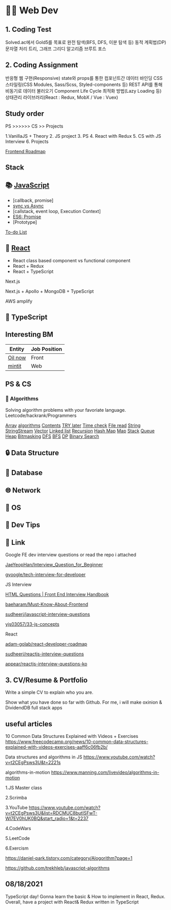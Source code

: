 # 👨‍💻 Web Dev

## 1. Coding Test

Solved.ac에서 Gold5를 목표로
완전 탐색(BFS, DFS, 이분 탐색 등)
동적 계획법(DP)
문자열 처리
트리, 그래프
그리디 알고리즘
브루트 포스

## 2. Coding Assignment

반응형 웹 구현(Responsive)
state와 props를 통한 컴포넌트간 데이터 바인딩
CSS 스타일링(CSS Modules, Sass/Scss, Styled-components 등)
REST API를 통해 비동기로 데이터 불러오기
Component Life Cycle
최적화 방법(Lazy Loading 등)
상태관리 라이브러리(React : Redux, MobX / Vue : Vuex)

## Study order

PS >>>>>> CS >> Projects

1.VanillaJS + Theory
2. JS project
3. PS
4. React with Redux
5. CS with JS Interview
6. Projects

[Frontend Roadmap](https://roadmap.sh/frontend)

## Stack

## 📚 [JavaScript](https://github.com/iDevBrandon/web-dev/tree/main/stack/JavaScript)

* [callback, promise]
* [sync vs Async](./docs/Javascript/AsynchronousProcessing.md)
* [callstack, event loop, Execution Context]
* [ES6: Promise](./docs/Javascript/Promise.md)
* [Prototype]

[To-do List](https://www.youtube.com/playlist?list=PLkqwj9vc20pUitqvZrLPk-hTNv63EJqwg)

## 📘 [React](https://github.com/iDevBrandon/web-dev/tree/main/stack/React)

* React class based component vs functional component
* React + Redux
* React + TypeScript

Next.js

Next.js + Apollo + MongoDB + TypeScript

AWS amplify

## 🧩 TypeScript

## Interesting BM

| Entity | Job Position  |
| ------ | ------------- |
| [Oil now](https://mintit.co.kr/introduce/aboutMintit.do) | Front  |
| [mintit](https://mintit.co.kr/introduce/aboutMintit.do) | Web  |

## PS & CS

### 📔 Algorithms

Solving algorithm problems with your favoriate language.
Leetcode/hackrank/Programmers

[Array](/array)
[algorithms](#algorithms)
[Contents](#contents)
[TRY later](#try-later)
[Time check](#time-check)
[File read](#file-read)
[String](#string)
[StringStream](#stringstream)
[Vector](#vector)
[Linked list](#linked-list)
[Recursion](#recursion)
[Hash Map](#hash-map)
[Map](#map)
[Stack](#stack)
[Queue](#queue)
[Heap](#heap)
[Bitmasking](#bitmasking)
[DFS](#dfs)
[BFS](#bfs)
[DP](#dp)
[Binary Search](#binary-search)

## 🔒 Data Structure

## 📓 Database

## 🌐 Network

## 🤖 OS

## 💯 Dev Tips

## 🔗 Link

Google FE dev interview questions or read the repo i attached

[JaeYeopHan/Interview_Question_for_Beginner](https://github.com/JaeYeopHan/Interview_Question_for_Beginner)

[gyoogle/tech-interview-for-developer](https://github.com/gyoogle/tech-interview-for-developer)

JS Interview

[HTML Questions | Front End Interview Handbook](https://yangshun.github.io/front-end-interview-handbook/en/html-questions)

[baeharam/Must-Know-About-Frontend](https://github.com/baeharam/Must-Know-About-Frontend)

[sudheerj/javascript-interview-questions](https://github.com/sudheerj/javascript-interview-questions)

[yjs03057/33-js-concepts](https://github.com/yjs03057/33-js-concepts)

React

[adam-golab/react-developer-roadmap](https://github.com/adam-golab/react-developer-roadmap)

[sudheerj/reactjs-interview-questions](https://github.com/sudheerj/reactjs-interview-questions)

[appear/reactjs-interview-questions-ko](https://github.com/appear/reactjs-interview-questions-ko)

## 3. CV/Resume & Portfolio

Write a simple CV to explain who you are.

Show what you have done so far with Github.
For me, i will make oxinion & DividendDB full stack apps

## useful articles

10 Common Data Structures Explained with Videos + Exercises
<https://www.freecodecamp.org/news/10-common-data-structures-explained-with-videos-exercises-aaff6c06fb2b/>

Data structures and algorithms in JS
<https://www.youtube.com/watch?v=t2CEgPsws3U&t=2221s>

algorithms-in-motion
<https://www.manning.com/livevideo/algorithms-in-motion>

1.JS Master class

2.Scrimba

3.YouTube
<https://www.youtube.com/watch?v=t2CEgPsws3U&list=RDCMUC8butISFwT-Wl7EV0hUK0BQ&start_radio=1&t=2237>

4.CodeWars

5.LeetCode

6.Exercism

<https://daniel-park.tistory.com/category/Alogorithm?page=1>

<https://github.com/trekhleb/javascript-algorithms>

## 08/18/2021

TypeScript day!
Gonna learn the basic & How to implement in React, Redux. Overall, have a project with React& Redux written in TypeScript
